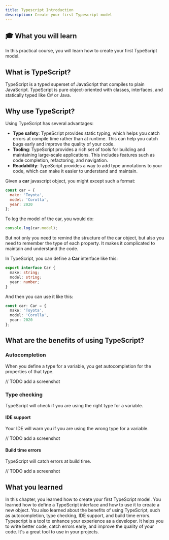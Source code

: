 ```yaml
---
title: Typescript Introduction
description: Create your first Typescript model
---
```


## 🎓 What you will learn

In this practical course, you will learn how to create your first TypeScript model.

## What is TypeScript?

TypeScript is a typed superset of JavaScript that compiles to plain JavaScript. TypeScript is pure object-oriented with classes, interfaces, and statically typed like C# or Java.

## Why use TypeScript?

Using TypeScript has several advantages:

- **Type safety**: TypeScript provides static typing, which helps you catch errors at compile time rather than at runtime. This can help you catch bugs early and improve the quality of your code.
- **Tooling**: TypeScript provides a rich set of tools for building and maintaining large-scale applications. This includes features such as code completion, refactoring, and navigation.
- **Readability**: TypeScript provides a way to add type annotations to your code, which can make it easier to understand and maintain.

Given a **car** javascript object, you might except such a format:

```javascript
const car = {
  make: 'Toyota',
  model: 'Corolla',
  year: 2020
};
```

To log the model of the car, you would do:

```javascript
console.log(car.model);
```

But not only you need to remind the structure of the car object, but also you need to remember the type of each property.
It makes it complicated to maintain and understand the code.

In TypeScript, you can define a **Car** interface like this:

```typescript
export interface Car {
  make: string;
  model: string;
  year: number;
}
```

And then you can use it like this:

```typescript
const car: Car = {
  make: 'Toyota',
  model: 'Corolla',
  year: 2020
};
```

## What are the benefits of using TypeScript?

### Autocompletion

When you define a type for a variable, you get autocompletion for the properties of that type.

// TODO add a screenshot

### Type checking

TypeScript will check if you are using the right type for a variable.

#### IDE support

Your IDE will warn you if you are using the wrong type for a variable.

// TODO add a screenshot

#### Build time errors

TypeScript will catch errors at build time.

// TODO add a screenshot

## What you learned

In this chapter, you learned how to create your first TypeScript model. You learned how to define a TypeScript interface and how to use it to create a new object. You also learned about the benefits of using TypeScript, such as autocompletion, type checking, IDE support, and build time errors.
Typescript is a tool to enhance your experience as a developer. It helps you to write better code, catch errors early, and improve the quality of your code. It's a great tool to use in your projects.
